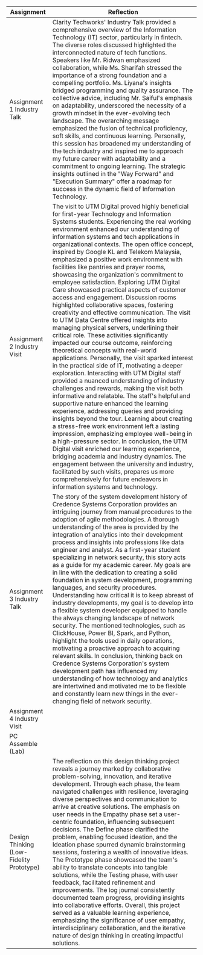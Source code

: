 | Assignment                  | Reflection                                                                                                             |
| --------------------------- | -----------------------------------------------------------------------------------------------------------------------|
| Assignment 1 Industry Talk  | Clarity Techworks' Industry Talk provided a comprehensive overview of the Information Technology (IT) sector,        particularly in fintech. The diverse roles discussed highlighted the interconnected nature of tech functions. Speakers like Mr. Ridwan emphasized collaboration, while Ms. Sharifah stressed the importance of a strong foundation and a compelling portfolio. Ms. Liyana's insights bridged programming and quality assurance.    The collective advice, including Mr. Saiful's emphasis on adaptability, underscored the necessity of a growth mindset in the ever-evolving tech landscape. The overarching message emphasized the fusion of technical proficiency, soft skills, and continuous learning. Personally, this session has broadened my understanding of the tech industry and inspired me to approach my future career with adaptability and a commitment to ongoing learning. The strategic insights outlined in the "Way Forward" and "Execution Summary" offer a roadmap for success in the dynamic field of Information Technology.           |
| Assignment 2 Industry Visit  | The visit to UTM Digital proved highly beneficial for first-year Technology and Information Systems students. Experiencing the real working environment enhanced our understanding of information systems and tech applications in organizational contexts. The open office concept, inspired by Google KL and Telekom Malaysia, emphasized a positive work environment with facilities like pantries and prayer rooms, showcasing the organization's commitment to employee satisfaction. Exploring UTM Digital Care showcased practical aspects of customer access and engagement. Discussion rooms highlighted collaborative spaces, fostering creativity and effective communication. The visit to UTM Data Centre offered insights into managing physical servers, underlining their critical role. These activities significantly impacted our course outcome, reinforcing theoretical concepts with real-world applications. Personally, the visit sparked interest in the practical side of IT, motivating a deeper exploration. Interacting with UTM Digital staff provided a nuanced understanding of industry challenges and rewards, making the visit both informative and relatable. The staff's helpful and supportive nature enhanced the learning experience, addressing queries and providing insights beyond the tour. Learning about creating a stress-free work environment left a lasting impression, emphasizing employee well-being in a high-pressure sector. In conclusion, the UTM Digital visit enriched our learning experience, bridging academia and industry dynamics. The engagement between the university and industry, facilitated by such visits, prepares us more comprehensively for future endeavors in information systems and technology.  |
| Assignment 3 Industry Talk | The story of the system development history of Credence Systems Corporation provides an intriguing journey from manual procedures to the adoption of agile methodologies. A thorough understanding of the area is provided by the integration of analytics into their development process and insights into professions like data engineer and analyst. As a first-year student specializing in network security, this story acts as a guide for my academic career. My goals are in line with the dedication to creating a solid foundation in system development, programming languages, and security procedures. Understanding how critical it is to keep abreast of industry developments, my goal is to develop into a flexible system developer equipped to handle the always changing landscape of network security. The mentioned technologies, such as ClickHouse, Power BI, Spark, and Python, highlight the tools used in daily operations, motivating a proactive approach to acquiring relevant skills. In conclusion, thinking back on Credence Systems Corporation's system development path has influenced my understanding of how technology and analytics are intertwined and motivated me to be flexible and constantly learn new things in the ever-changing field of network security. |
| Assignment 4 Industry Visit | |
| PC Assemble (Lab) | |
| Design Thinking (Low-Fidelity Prototype) |The reflection on this design thinking project reveals a journey marked by collaborative problem-solving, innovation, and iterative development. Through each phase, the team navigated challenges with resilience, leveraging diverse perspectives and communication to arrive at creative solutions. The emphasis on user needs in the Empathy phase set a user-centric foundation, influencing subsequent decisions. The Define phase clarified the problem, enabling focused ideation, and the Ideation phase spurred dynamic brainstorming sessions, fostering a wealth of innovative ideas. The Prototype phase showcased the team's ability to translate concepts into tangible solutions, while the Testing phase, with user feedback, facilitated refinement and improvements. The log journal consistently documented team progress, providing insights into collaborative efforts. Overall, this project served as a valuable learning experience, emphasizing the significance of user empathy, interdisciplinary collaboration, and the iterative nature of design thinking in creating impactful solutions. |


